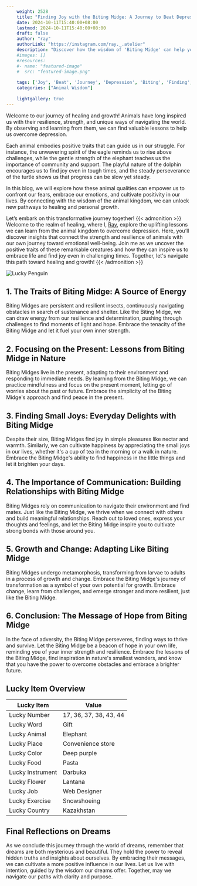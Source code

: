 ```yaml
---
    weight: 2528
    title: "Finding Joy with the Biting Midge: A Journey to Beat Depression"  # Assuming 'title' column exists
    date: 2024-10-11T15:40:00+08:00
    lastmod: 2024-10-11T15:40:00+08:00
    draft: false
    author: "ray"
    authorLink: "https://instagram.com/ray._.atelier"
    description: "Discover how the wisdom of 'Biting Midge' can help you overcome depression and find joy in your life journey."
    #images: []
    #resources:
    #- name: "featured-image"
    #  src: "featured-image.png"
    
    tags: ['Joy', 'Beat', 'Journey', 'Depression', 'Biting', 'Finding', 'Midge']
    categories: ["Animal Wisdom"]
    
    lightgallery: true
---
```

    
Welcome to our journey of healing and growth! Animals have long inspired us with their resilience, strength, and unique ways of navigating the world. By observing and learning from them, we can find valuable lessons to help us overcome depression.

Each animal embodies positive traits that can guide us in our struggle. For instance, the unwavering spirit of the eagle reminds us to rise above challenges, while the gentle strength of the elephant teaches us the importance of community and support. The playful nature of the dolphin encourages us to find joy even in tough times, and the steady perseverance of the turtle shows us that progress can be slow yet steady.

In this blog, we will explore how these animal qualities can empower us to confront our fears, embrace our emotions, and cultivate positivity in our lives. By connecting with the wisdom of the animal kingdom, we can unlock new pathways to healing and personal growth.

Let’s embark on this transformative journey together!
{{< admonition >}}
Welcome to the realm of healing, where I, [Ray](https://instagram.com/ray._.atelier), explore the uplifting lessons we can learn from the animal kingdom to overcome depression. Here, you’ll discover insights that connect the strength and resilience of animals with our own journey toward emotional well-being. Join me as we uncover the positive traits of these remarkable creatures and how they can inspire us to embrace life and find joy even in challenging times. Together, let's navigate this path toward healing and growth!
{{< /admonition >}}

![Lucky Penguin](https://cdn.pixabay.com/photo/2024/09/07/02/34/penguins-9028827_1280.jpg "Lucky Penguin")

## 1. The Traits of Biting Midge: A Source of Energy
Biting Midges are persistent and resilient insects, continuously navigating obstacles in search of sustenance and shelter. Like the Biting Midge, we can draw energy from our resilience and determination, pushing through challenges to find moments of light and hope. Embrace the tenacity of the Biting Midge and let it fuel your own inner strength.

## 2. Focusing on the Present: Lessons from Biting Midge in Nature
Biting Midges live in the present, adapting to their environment and responding to immediate needs. By learning from the Biting Midge, we can practice mindfulness and focus on the present moment, letting go of worries about the past or future. Embrace the simplicity of the Biting Midge's approach and find peace in the present.

## 3. Finding Small Joys: Everyday Delights with Biting Midge
Despite their size, Biting Midges find joy in simple pleasures like nectar and warmth. Similarly, we can cultivate happiness by appreciating the small joys in our lives, whether it's a cup of tea in the morning or a walk in nature. Embrace the Biting Midge's ability to find happiness in the little things and let it brighten your days.

## 4. The Importance of Communication: Building Relationships with Biting Midge
Biting Midges rely on communication to navigate their environment and find mates. Just like the Biting Midge, we thrive when we connect with others and build meaningful relationships. Reach out to loved ones, express your thoughts and feelings, and let the Biting Midge inspire you to cultivate strong bonds with those around you.

## 5. Growth and Change: Adapting Like Biting Midge
Biting Midges undergo metamorphosis, transforming from larvae to adults in a process of growth and change. Embrace the Biting Midge's journey of transformation as a symbol of your own potential for growth. Embrace change, learn from challenges, and emerge stronger and more resilient, just like the Biting Midge.

## 6. Conclusion: The Message of Hope from Biting Midge
In the face of adversity, the Biting Midge perseveres, finding ways to thrive and survive. Let the Biting Midge be a beacon of hope in your own life, reminding you of your inner strength and resilience. Embrace the lessons of the Biting Midge, find inspiration in nature's smallest wonders, and know that you have the power to overcome obstacles and embrace a brighter future.


## Lucky Item Overview
| Lucky Item          | Value              |
|---------------|--------------------|
| Lucky Number        | 17, 36, 37, 38, 43, 44  |
| Lucky Word          | Gift |
| Lucky Animal        | Elephant |
| Lucky Place         | Convenience store     |
| Lucky Color         | Deep purple     |
| Lucky Food          | Pasta      |
| Lucky Instrument    | Darbuka |
| Lucky Flower        | Lantana    |
| Lucky Job           | Web Designer       |
| Lucky Exercise      | Snowshoeing  |
| Lucky Country       | Kazakhstan    |


##  Final Reflections on Dreams

As we conclude this journey through the world of dreams, remember that dreams are both mysterious and beautiful. They hold the power to reveal hidden truths and insights about ourselves. By embracing their messages, we can cultivate a more positive influence in our lives. Let us live with intention, guided by the wisdom our dreams offer. Together, may we navigate our paths with clarity and purpose.
